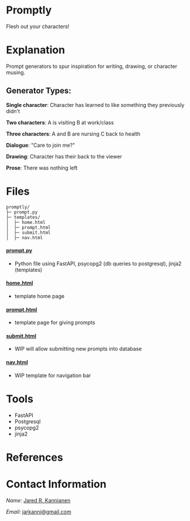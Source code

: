 # Promptly
Flesh out your characters!

# Explanation
Prompt generators to spur inspiration for writing, drawing, or character musing.

## Generator Types:
**Single character**:   Character has learned to like something they previously didn't


**Two characters**:   A is visiting B at work/class


**Three characters**:   A and B are nursing C back to health


**Dialogue**:   "Care to join me?"


**Drawing**:   Character has their back to the viewer


**Prose**:   There was nothing left



# Files
```
promptly/
├─ prompt.py
├─ templates/
│  ├─ home.html
│  ├─ prompt.html
│  ├─ submit.html
│  ├─ nav.html
```

#### [prompt.py](https://github.com/JarKanni/promptly/blob/main/prompt.py)
- Python file using FastAPI, psycopg2 (db queries to postgresql), jinja2 (templates)
#### [home.html](https://github.com/JarKanni/promptly/blob/main/templates/home.html)
- template home page
#### [prompt.html](https://github.com/JarKanni/promptly/blob/main/templates/prompt.html)
- template page for giving prompts
#### [submit.html](https://github.com/JarKanni/promptly/blob/main/templates/submit.html)
- WIP will allow submitting new prompts into database
#### [nav.html](https://github.com/JarKanni/promptly/blob/main/templates/nav.html)
- WIP template for navigation bar


# Tools
- FastAPI
- Postgresql
- psycopg2
- jinja2


# References



# Contact Information
_Name:_ [Jared R. Kannianen](https://www.linkedin.com/in/jarkanni/)


_Email:_ jarkanni@gmail.com
